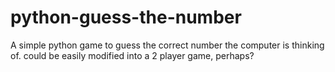 # python-guess-the-number
A simple python game to guess the correct number the computer is thinking of. could be easily modified into a 2 player game, perhaps?
